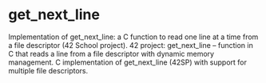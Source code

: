 # get_next_line
Implementation of get_next_line: a C function to read one line at a time from a file descriptor (42 School project).  42 project: get_next_line – function in C that reads a line from a file descriptor with dynamic memory management.  C implementation of get_next_line (42SP) with support for multiple file descriptors.
